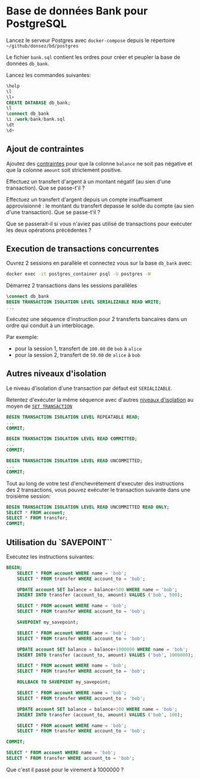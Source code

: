 # Base de données Bank pour PostgreSQL

Lancez le serveur Postgres avec `docker-compose` depuis le répertoire `~/github/donsez/bd/postgres`

Le fichier `bank.sql` contient les ordres pour créer et peupler la base de données `db_bank`.

Lancez les commandes suivantes:
```sql
\help
\l
\l+
CREATE DATABASE db_bank;
\l
\connect db_bank
\i /work/bank/bank.sql
\dt
\d+
```

## Ajout de contraintes

Ajoutez des [contraintes](https://www.postgresql.org/docs/current/ddl-constraints.html) pour que la colonne `balance` ne soit pas négative et que la colonne `amount` soit strictement positive.

Effectuez un transfert d'argent à un montant négatif (au sien d'une transaction). Que se passe-t'il ?
 
Effectuez un transfert d'argent depuis un compte insuffisament approvisionné : le montant du transfert depasse le solde du compte (au sien d'une transaction). Que se passe-t'il ?

Que se passerait-il si vous n'aviez pas utilisé de transactions pour exécuter les deux opérations précédentes ?

## Execution de transactions concurrentes

Ouvrez 2 sessions en parallèle et connectez vous sur la base `db_bank` avec:
```bash
docker exec -it postgres_container psql -U postgres -W
```

Démarrez 2 transactions dans les sessions parallèles
```sql
\connect db_bank
BEGIN TRANSACTION ISOLATION LEVEL SERIALIZABLE READ WRITE;
...
```

Exécutez une séquence d'instruction pour 2 transferts bancaires dans un ordre qui conduit à un interblocage.

Par exemple:
* pour la session 1, transfert de `100.00` de `bob` à `alice`
* pour la session 2, transfert de `50.00` de `alice` à `bob`

## Autres niveaux d'isolation

Le niveau d'isolation d'une transaction par défaut est `SERIALIZABLE`.

Retentez d'exécuter la même séquence avec d'autres [niveaux d'isolation](https://www.postgresql.org/docs/current/transaction-iso.html) au moyen de [`SET TRANSACTION`](https://www.postgresql.org/docs/current/sql-set-transaction.html)


```sql
BEGIN TRANSACTION ISOLATION LEVEL REPEATABLE READ;
...
COMMIT;

BEGIN TRANSACTION ISOLATION LEVEL READ COMMITTED;
...
COMMIT;

BEGIN TRANSACTION ISOLATION LEVEL READ UNCOMMITTED;
...
COMMIT;
```

Tout au long de votre test d'enchevrétement d'executer des instructions des 2 transactions, vous pouvez exécuter le transaction suivante dans une troisième session:


```sql
BEGIN TRANSACTION ISOLATION LEVEL READ UNCOMMITTED READ ONLY;
SELECT * FROM account;
SELECT * FROM transfer;
COMMIT;
```

## Utilisation du `SAVEPOINT``

Exécutez les instructions suivantes:

```sql
BEGIN;
    SELECT * FROM account WHERE name = 'bob'; 
    SELECT * FROM transfer WHERE account_to = 'bob'; 

    UPDATE account SET balance = balance+500 WHERE name = 'bob';
    INSERT INTO transfer (account_to, amount) VALUES ('bob', 500);

    SELECT * FROM account WHERE name = 'bob'; 
    SELECT * FROM transfer WHERE account_to = 'bob'; 

    SAVEPOINT my_savepoint;

    SELECT * FROM account WHERE name = 'bob'; 
    SELECT * FROM transfer WHERE account_to = 'bob'; 

    UPDATE account SET balance = balance+1000000 WHERE name = 'bob';
    INSERT INTO transfer (account_to, amount) VALUES ('bob', 1000000);

    SELECT * FROM account WHERE name = 'bob'; 
    SELECT * FROM transfer WHERE account_to = 'bob'; 

    ROLLBACK TO SAVEPOINT my_savepoint;

    SELECT * FROM account WHERE name = 'bob'; 
    SELECT * FROM transfer WHERE account_to = 'bob'; 

    UPDATE account SET balance = balance+100 WHERE name = 'bob';
    INSERT INTO transfer (account_to, amount) VALUES ('bob', 100);

    SELECT * FROM account WHERE name = 'bob'; 
    SELECT * FROM transfer WHERE account_to = 'bob'; 

COMMIT;

SELECT * FROM account WHERE name = 'bob'; 
SELECT * FROM transfer WHERE account_to = 'bob'; 
```

Que c'est il passé pour le virement à 1000000 ?